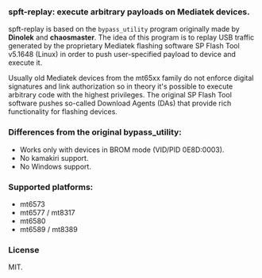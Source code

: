 ### spft-replay: execute arbitrary payloads on Mediatek devices.

spft-replay is based on the `bypass_utility` program originally made by **Dinolek** and **chaosmaster**. The idea of this program is to replay USB traffic generated by the proprietary Mediatek flashing software SP Flash Tool v5.1648 (Linux) in order to push user-specified payload to device and execute it.

Usually old Mediatek devices from the mt65xx family do not enforce digital signatures and link authorization so in theory it's possible to execute arbitrary code with the highest privileges. The original SP Flash Tool software pushes so-called Download Agents (DAs) that provide rich functionality for flashing devices.

### Differences from the original bypass_utility:
* Works only with devices in BROM mode (VID/PID 0E8D:0003).
* No kamakiri support.
* No Windows support.

### Supported platforms:
* mt6573
* mt6577 / mt8317
* mt6580
* mt6589 / mt8389

### License
MIT.
